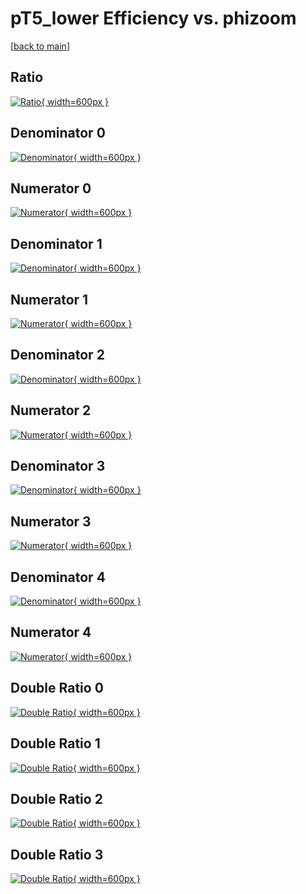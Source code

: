 # pT5_lower Efficiency vs. phizoom

[[back to main](./)]



## Ratio

[![Ratio](../mtv/var/pT5_lower_xtr_13_1_eff_phizoom.png){ width=600px }](../mtv/var/pT5_lower_xtr_13_1_eff_phizoom.pdf)

## Denominator 0

[![Denominator](../mtv/den/pT5_lower_xtr_13_1_eff_phizoom_den0.png){ width=600px }](../mtv/den/pT5_lower_xtr_13_1_eff_phizoom_den0.pdf)

## Numerator 0

[![Numerator](../mtv/num/pT5_lower_xtr_13_1_eff_phizoom_num0.png){ width=600px }](../mtv/num/pT5_lower_xtr_13_1_eff_phizoom_num0.pdf)

## Denominator 1

[![Denominator](../mtv/den/pT5_lower_xtr_13_1_eff_phizoom_den1.png){ width=600px }](../mtv/den/pT5_lower_xtr_13_1_eff_phizoom_den1.pdf)

## Numerator 1

[![Numerator](../mtv/num/pT5_lower_xtr_13_1_eff_phizoom_num1.png){ width=600px }](../mtv/num/pT5_lower_xtr_13_1_eff_phizoom_num1.pdf)

## Denominator 2

[![Denominator](../mtv/den/pT5_lower_xtr_13_1_eff_phizoom_den2.png){ width=600px }](../mtv/den/pT5_lower_xtr_13_1_eff_phizoom_den2.pdf)

## Numerator 2

[![Numerator](../mtv/num/pT5_lower_xtr_13_1_eff_phizoom_num2.png){ width=600px }](../mtv/num/pT5_lower_xtr_13_1_eff_phizoom_num2.pdf)

## Denominator 3

[![Denominator](../mtv/den/pT5_lower_xtr_13_1_eff_phizoom_den3.png){ width=600px }](../mtv/den/pT5_lower_xtr_13_1_eff_phizoom_den3.pdf)

## Numerator 3

[![Numerator](../mtv/num/pT5_lower_xtr_13_1_eff_phizoom_num3.png){ width=600px }](../mtv/num/pT5_lower_xtr_13_1_eff_phizoom_num3.pdf)

## Denominator 4

[![Denominator](../mtv/den/pT5_lower_xtr_13_1_eff_phizoom_den4.png){ width=600px }](../mtv/den/pT5_lower_xtr_13_1_eff_phizoom_den4.pdf)

## Numerator 4

[![Numerator](../mtv/num/pT5_lower_xtr_13_1_eff_phizoom_num4.png){ width=600px }](../mtv/num/pT5_lower_xtr_13_1_eff_phizoom_num4.pdf)

## Double Ratio 0

[![Double Ratio](../mtv/ratio/pT5_lower_xtr_13_1_eff_phizoom_ratio0.png){ width=600px }](../mtv/ratio/pT5_lower_xtr_13_1_eff_phizoom_ratio0.pdf)

## Double Ratio 1

[![Double Ratio](../mtv/ratio/pT5_lower_xtr_13_1_eff_phizoom_ratio1.png){ width=600px }](../mtv/ratio/pT5_lower_xtr_13_1_eff_phizoom_ratio1.pdf)

## Double Ratio 2

[![Double Ratio](../mtv/ratio/pT5_lower_xtr_13_1_eff_phizoom_ratio2.png){ width=600px }](../mtv/ratio/pT5_lower_xtr_13_1_eff_phizoom_ratio2.pdf)

## Double Ratio 3

[![Double Ratio](../mtv/ratio/pT5_lower_xtr_13_1_eff_phizoom_ratio3.png){ width=600px }](../mtv/ratio/pT5_lower_xtr_13_1_eff_phizoom_ratio3.pdf)

